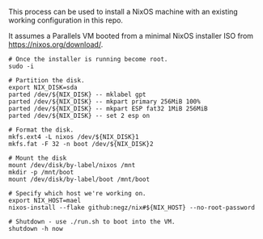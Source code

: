 This process can be used to install a NixOS machine with an existing working
configuration in this repo.

It assumes a Parallels VM booted from a minimal NixOS installer ISO from
https://nixos.org/download/.

```console
# Once the installer is running become root.
sudo -i

# Partition the disk.
export NIX_DISK=sda
parted /dev/${NIX_DISK} -- mklabel gpt
parted /dev/${NIX_DISK} -- mkpart primary 256MiB 100%
parted /dev/${NIX_DISK} -- mkpart ESP fat32 1MiB 256MiB
parted /dev/${NIX_DISK} -- set 2 esp on

# Format the disk.
mkfs.ext4 -L nixos /dev/${NIX_DISK}1
mkfs.fat -F 32 -n boot /dev/${NIX_DISK}2

# Mount the disk
mount /dev/disk/by-label/nixos /mnt
mkdir -p /mnt/boot
mount /dev/disk/by-label/boot /mnt/boot

# Specify which host we're working on.
export NIX_HOST=mael
nixos-install --flake github:negz/nix#${NIX_HOST} --no-root-password

# Shutdown - use ./run.sh to boot into the VM.
shutdown -h now
```